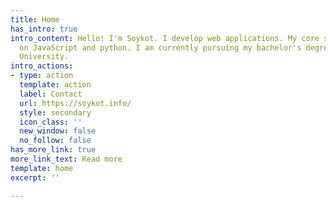 ```yaml
---
title: Home
has_intro: true
intro_content: Hello! I'm Soykot. I develop web applications. My core skill is based
  on JavaScript and python. I am currently pursuing my bachelor's degree at Primeasia
  University.
intro_actions:
- type: action
  template: action
  label: Contact
  url: https://soykot.info/
  style: secondary
  icon_class: ''
  new_window: false
  no_follow: false
has_more_link: true
more_link_text: Read more
template: home
excerpt: ''

---
```

